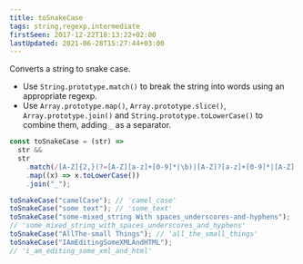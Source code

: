 ```yaml
---
title: toSnakeCase
tags: string,regexp,intermediate
firstSeen: 2017-12-22T18:13:22+02:00
lastUpdated: 2021-06-28T15:27:44+03:00
---
```


Converts a string to snake case.

- Use `String.prototype.match()` to break the string into words using an appropriate regexp.
- Use `Array.prototype.map()`, `Array.prototype.slice()`, `Array.prototype.join()` and `String.prototype.toLowerCase()` to combine them, adding `_` as a separator.

```js
const toSnakeCase = (str) =>
  str &&
  str
    .match(/[A-Z]{2,}(?=[A-Z][a-z]+[0-9]*|\b)|[A-Z]?[a-z]+[0-9]*|[A-Z]|[0-9]+/g)
    .map((x) => x.toLowerCase())
    .join("_");
```

```js
toSnakeCase("camelCase"); // 'camel_case'
toSnakeCase("some text"); // 'some_text'
toSnakeCase("some-mixed_string With spaces_underscores-and-hyphens");
// 'some_mixed_string_with_spaces_underscores_and_hyphens'
toSnakeCase("AllThe-small Things"); // 'all_the_small_things'
toSnakeCase("IAmEditingSomeXMLAndHTML");
// 'i_am_editing_some_xml_and_html'
```
